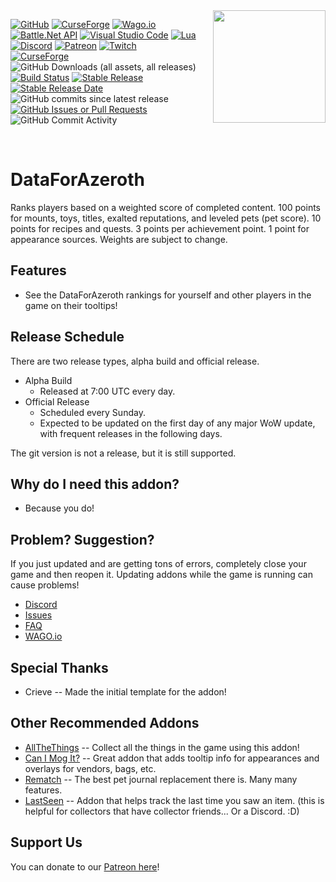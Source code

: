 <img align="right" width="180" height="180" src="https://wago-addons.ams3.digitaloceanspaces.com/thumbnails/GCM2L2Lxz2AObRXu404Oggp5zcjhBYp01XCXffPQ.png">

[![GitHub](https://img.shields.io/badge/github-%23121011.svg?style=&logo=github&logoColor=white)](https://github.com/ATTWoWAddon/DataForAzeroth)
[![CurseForge](https://img.shields.io/badge/CurseForge-%23F16436?logo=CurseForge&logoColor=black)](https://www.curseforge.com/wow/addons/data-for-azeroth)
[![Wago.io](https://img.shields.io/badge/Wago.io-%231e1e1e)](https://addons.wago.io/addons/data-for-azeroth)
[![Battle.Net API](https://img.shields.io/badge/Blizzard%20API-4381C3?logo=battledotnet&logoColor=white)](https://develop.battle.net/)
[![Visual Studio Code](https://img.shields.io/badge/Visual%20Studio%20Code-0078d7.svg?&logo=visual-studio-code&logoColor=white)](https://code.visualstudio.com)
[![Lua](https://img.shields.io/badge/lua-%232C2D72.svg?&logo=lua&logoColor=white)](https://lua.org)
<br>
[![Discord](https://img.shields.io/badge/Discord-%235865F2.svg?&logo=discord&logoColor=white)](https://discord.gg/7Mmjxdh)
[![Patreon](https://img.shields.io/badge/Patreon-F96854?&logo=patreon&logoColor=white)](https://www.patreon.com/shoogen)
[![Twitch](https://img.shields.io/badge/Twitch-%239146FF?logo=twitch&logoColor=white)](https://twitch.tv/shoogen)
<br>
[![CurseForge](https://cf.way2muchnoise.eu/1309636.svg)](https://www.curseforge.com/wow/addons/data-for-azeroth)
![GitHub Downloads (all assets, all releases)](https://img.shields.io/github/downloads/ATTWoWAddon/DataForAzeroth/total?logo=github&label=Downloads&cacheSeconds=600)
<br>
[![Build Status](https://github.com/ATTWoWAddon/DataForAzeroth/workflows/Release/badge.svg)](https://github.com/ATTWoWAddon/DataForAzeroth/actions?workflow=Release)
[![Stable Release](https://img.shields.io/github/v/release/ATTWoWAddon/DataForAzeroth?logo=github&label=Stable)](https://github.com/ATTWoWAddon/DataForAzeroth/releases)
[![Stable Release Date](https://img.shields.io/github/release-date/ATTWoWAddon/DataForAzeroth?logo=github&label=Released&cacheSeconds=600)](https://github.com/ATTWoWAddon/DataForAzeroth/releases)
![GitHub commits since latest release](https://img.shields.io/github/commits-since/ATTWoWAddon/DataForAzeroth/latest?logo=github)
<br>
[![GitHub Issues or Pull Requests](https://img.shields.io/github/issues/ATTWoWAddon/DataForAzeroth?logo=github&label=Issues)](https://github.com/ATTWoWAddon/DataForAzeroth/issues)
![GitHub Commit Activity](https://img.shields.io/github/commit-activity/m/ATTWoWAddon/DataForAzeroth?logo=github&label=Activity&cacheSeconds=600)

<br>

# DataForAzeroth
Ranks players based on a weighted score of completed content. 100 points for mounts, toys, titles, exalted reputations, and leveled pets (pet score). 10 points for recipes and quests. 3 points per achievement point. 1 point for appearance sources. Weights are subject to change.

## Features
- See the DataForAzeroth rankings for yourself and other players in the game on their tooltips!

## Release Schedule
There are two release types, alpha build and official release.
- Alpha Build
    - Released at 7:00 UTC every day.
- Official Release
    - Scheduled every Sunday.
    - Expected to be updated on the first day of any major WoW update, with frequent releases in the following days.

The git version is not a release, but it is still supported.

## Why do I need this addon?
- Because you do!

## Problem? Suggestion?
If you just updated and are getting tons of errors, completely close your game and then reopen it. Updating addons while the game is running can cause problems!

- [Discord](https://discord.gg/7Mmjxdh)
- [Issues](https://github.com/ATTWoWAddon/DataForAzeroth/issues)
- [FAQ](https://legacy.curseforge.com/wow/addons/dataforazeroth/pages/f-a-q)
- [WAGO.io](https://addons.wago.io/addons/data-for-azeroth)

## Special Thanks
- Crieve -- Made the initial template for the addon!

## Other Recommended Addons

- [AllTheThings](https://github.com/ATTWoWAddon/AllTheThings) -- Collect all the things in the game using this addon!
- [Can I Mog It?](https://www.curseforge.com/wow/addons/can-i-mog-it) -- Great addon that adds tooltip info for appearances and overlays for vendors, bags, etc.
- [Rematch](https://www.curseforge.com/wow/addons/rematch) -- The best pet journal replacement there is. Many many features.
- [LastSeen](https://www.curseforge.com/wow/addons/lastseen) -- Addon that helps track the last time you saw an item. (this is helpful for collectors that have collector friends... Or a Discord. :D)

## Support Us
You can donate to our [Patreon here](https://www.patreon.com/shoogen)!
